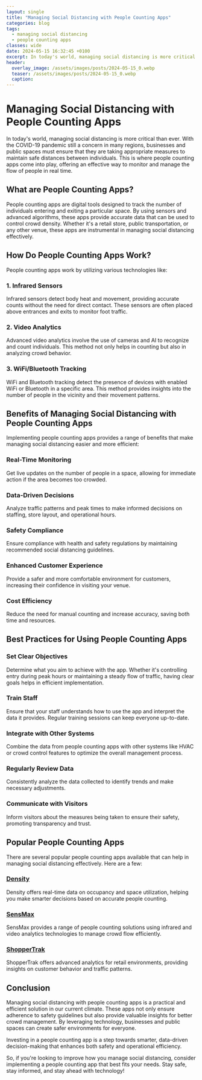 ```yaml
---
layout: single
title: "Managing Social Distancing with People Counting Apps"
categories: blog
tags:
  - managing social distancing
  - people counting apps
classes: wide
date: 2024-05-15 16:32:45 +0100
excerpt: In today's world, managing social distancing is more critical than ever.
header:
  overlay_image: /assets/images/posts/2024-05-15_0.webp
  teaser: /assets/images/posts/2024-05-15_0.webp
  caption:
---
```


# Managing Social Distancing with People Counting Apps

In today's world, managing social distancing is more critical than ever. With the COVID-19 pandemic still a concern in many regions, businesses and public spaces must ensure that they are taking appropriate measures to maintain safe distances between individuals. This is where people counting apps come into play, offering an effective way to monitor and manage the flow of people in real time.

## What are People Counting Apps?

People counting apps are digital tools designed to track the number of individuals entering and exiting a particular space. By using sensors and advanced algorithms, these apps provide accurate data that can be used to control crowd density. Whether it's a retail store, public transportation, or any other venue, these apps are instrumental in managing social distancing effectively.

## How Do People Counting Apps Work?

People counting apps work by utilizing various technologies like:

### 1. Infrared Sensors

Infrared sensors detect body heat and movement, providing accurate counts without the need for direct contact. These sensors are often placed above entrances and exits to monitor foot traffic.

### 2. Video Analytics

Advanced video analytics involve the use of cameras and AI to recognize and count individuals. This method not only helps in counting but also in analyzing crowd behavior.

### 3. WiFi/Bluetooth Tracking

WiFi and Bluetooth tracking detect the presence of devices with enabled WiFi or Bluetooth in a specific area. This method provides insights into the number of people in the vicinity and their movement patterns.

## Benefits of Managing Social Distancing with People Counting Apps

Implementing people counting apps provides a range of benefits that make managing social distancing easier and more efficient:

### Real-Time Monitoring

Get live updates on the number of people in a space, allowing for immediate action if the area becomes too crowded.

### Data-Driven Decisions

Analyze traffic patterns and peak times to make informed decisions on staffing, store layout, and operational hours.

### Safety Compliance

Ensure compliance with health and safety regulations by maintaining recommended social distancing guidelines.

### Enhanced Customer Experience

Provide a safer and more comfortable environment for customers, increasing their confidence in visiting your venue.

### Cost Efficiency

Reduce the need for manual counting and increase accuracy, saving both time and resources.

## Best Practices for Using People Counting Apps

### Set Clear Objectives

Determine what you aim to achieve with the app. Whether it's controlling entry during peak hours or maintaining a steady flow of traffic, having clear goals helps in efficient implementation.

### Train Staff

Ensure that your staff understands how to use the app and interpret the data it provides. Regular training sessions can keep everyone up-to-date.

### Integrate with Other Systems

Combine the data from people counting apps with other systems like HVAC or crowd control features to optimize the overall management process.

### Regularly Review Data

Consistently analyze the data collected to identify trends and make necessary adjustments.

### Communicate with Visitors

Inform visitors about the measures being taken to ensure their safety, promoting transparency and trust.

## Popular People Counting Apps

There are several popular people counting apps available that can help in managing social distancing effectively. Here are a few:

### [Density](https://www.density.io/)

Density offers real-time data on occupancy and space utilization, helping you make smarter decisions based on accurate people counting.

### [SensMax](https://www.sensmax.eu/)

SensMax provides a range of people counting solutions using infrared and video analytics technologies to manage crowd flow efficiently.

### [ShopperTrak](https://www.shoppertrak.com/)

ShopperTrak offers advanced analytics for retail environments, providing insights on customer behavior and traffic patterns.

## Conclusion

Managing social distancing with people counting apps is a practical and efficient solution in our current climate. These apps not only ensure adherence to safety guidelines but also provide valuable insights for better crowd management. By leveraging technology, businesses and public spaces can create safer environments for everyone.

Investing in a people counting app is a step towards smarter, data-driven decision-making that enhances both safety and operational efficiency.

So, if you're looking to improve how you manage social distancing, consider implementing a people counting app that best fits your needs. Stay safe, stay informed, and stay ahead with technology!
